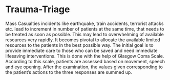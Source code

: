 # Trauma-Triage
Mass Casualties incidents like earthquake, train accidents, terrorist attacks etc. lead to increment in number of patients at the same time, that needs to be treated as soon as possible. This may lead to overwhelming of available resources very rapidly. It becomes pivotal to allocate the available limited resources to the patients in the best possible way. The initial goal is to provide immediate care to those who can be saved and need immediate lifesaving interventions. This is done with the help of Glasgow Coma Scale. According to this scale, patients are assessed based on movement, speech and eye opening. After the examination, the values given corresponding to the patient’s actions to the three responses are summed up.
